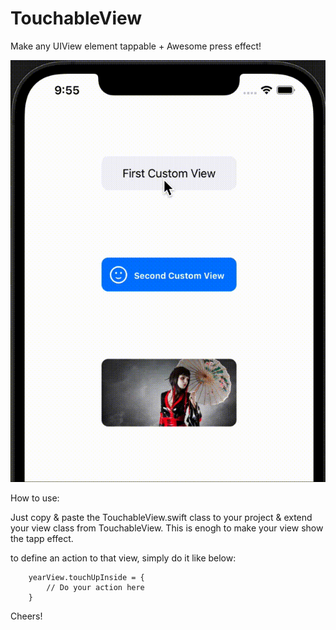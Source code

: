 # TouchableView
Make any UIView element tappable + Awesome press effect!

![hippo](https://github.com/HappyIosDeveloper/TouchableView/blob/main/preview.gif)

How to use:

Just copy & paste the TouchableView.swift class to your project & extend your view class from TouchableView.
This is enogh to make your view show the tapp effect.

to define an action to that view, simply do it like below:

        yearView.touchUpInside = {
            // Do your action here
        }

Cheers!
